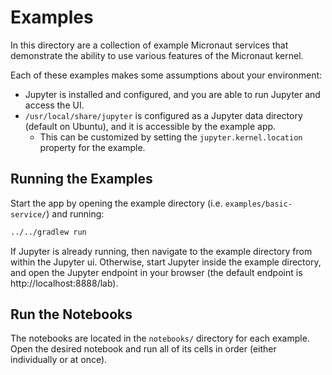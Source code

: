 Examples
===

In this directory are a collection of example Micronaut services that
demonstrate the ability to use various features of the Micronaut kernel.

Each of these examples makes some assumptions about your environment:
- Jupyter is installed and configured, and you are able to run Jupyter and
  access the UI.
- `/usr/local/share/jupyter` is configured as a Jupyter data directory (default
  on Ubuntu), and it is accessible by the example app.
  - This can be customized by setting the `jupyter.kernel.location` property
    for the example.

## Running the Examples
Start the app by opening the example directory (i.e. `examples/basic-service/`)
and running:
```bash
../../gradlew run
```

If Jupyter is already running, then navigate to the example directory from
within the Jupyter ui. Otherwise, start Jupyter inside the example directory,
and open the Jupyter endpoint in your browser (the default endpoint is
http://localhost:8888/lab).

## Run the Notebooks
The notebooks are located in the `notebooks/` directory for each example. Open
the desired notebook and run all of its cells in order (either individually or
at once).